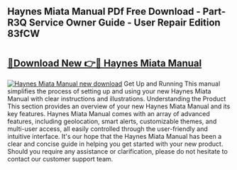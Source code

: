 ## Haynes Miata Manual PDf Free Download - Part-R3Q Service Owner Guide - User Repair Edition 83fCW

# <h2><a href="http://bc15302.oget.top/?id=Haynes+Miata+Manual">🔗Download New 👉🔴 Haynes Miata Manual</a></h2>

[![Haynes Miata Manual new download](https://i.imgur.com/5g1atiW.png)](http://bc15302.oget.top/?id=Haynes+Miata+Manual)
Get Up and Running This manual simplifies the process of setting up and using your new Haynes Miata Manual with clear instructions and illustrations. Understanding the Product This section provides an overview of your new Haynes Miata Manual and its key features. Haynes Miata Manual comes with an array of advanced features, including geolocation, smart alerts, customizable themes, and multi-user access, all easily controlled through the user-friendly and intuitive interface. It's our hope that the Haynes Miata Manual has been a clear and concise guide in helping you get started with your new product. Should you require any assistance or clarification, please do not hesitate to contact our customer support team.
